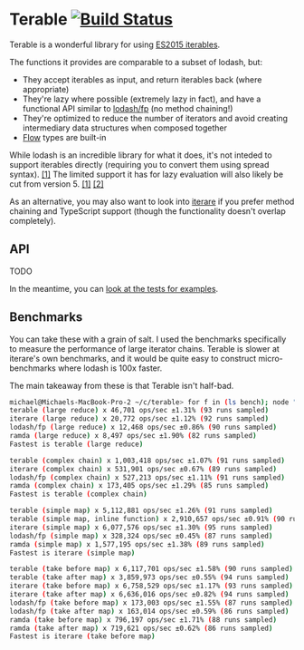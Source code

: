 # Terable [![Build Status](https://travis-ci.org/mwiencek/terable.svg?branch=master)](https://travis-ci.org/mwiencek/terable)

Terable is a wonderful library for using [ES2015 iterables](https://developer.mozilla.org/en-US/docs/Web/JavaScript/Reference/Iteration_protocols).

The functions it provides are comparable to a subset of lodash, but:

 * They accept iterables as input, and return iterables back (where appropriate)
 * They're lazy where possible (extremely lazy in fact), and have a functional API similar to [lodash/fp](https://github.com/lodash/lodash/wiki/FP-Guide) (no method chaining!)
 * They're optimized to reduce the number of iterators and avoid creating intermediary data structures when composed together
 * [Flow](https://flow.org/) types are built-in

While lodash is an incredible library for what it does, it's not inteded to support iterables directly (requiring you to convert them using spread syntax). [[1]](https://github.com/lodash/lodash/issues/737#issuecomment-232161961) The limited support it has for lazy evaluation will also likely be cut from version 5. [[1]](https://github.com/lodash/lodash/issues/3262#issuecomment-315407743) [[2]](https://github.com/lodash/lodash/issues/3601#issuecomment-359351086)

As an alternative, you may also want to look into [iterare](https://github.com/felixfbecker/iterare) if you prefer method chaining and TypeScript support (though the functionality doesn't overlap completely).

## API

TODO

In the meantime, you can [look at the tests for examples](https://github.com/mwiencek/terable/blob/master/src/test/all.test.js).

## Benchmarks

You can take these with a grain of salt. I used the benchmarks specifically to measure the performance of large iterator chains. Terable is slower at iterare's own benchmarks, and it would be quite easy to construct micro-benchmarks where lodash is 100x faster.

The main takeaway from these is that Terable isn't half-bad.

```bash
michael@Michaels-MacBook-Pro-2 ~/c/terable> for f in (ls bench); node "bench/$f"; echo; end
terable (large reduce) x 46,701 ops/sec ±1.31% (93 runs sampled)
iterare (large reduce) x 20,772 ops/sec ±1.12% (92 runs sampled)
lodash/fp (large reduce) x 12,468 ops/sec ±0.86% (90 runs sampled)
ramda (large reduce) x 8,497 ops/sec ±1.90% (82 runs sampled)
Fastest is terable (large reduce)

terable (complex chain) x 1,003,418 ops/sec ±1.07% (91 runs sampled)
iterare (complex chain) x 531,901 ops/sec ±0.67% (89 runs sampled)
lodash/fp (complex chain) x 527,213 ops/sec ±1.11% (91 runs sampled)
ramda (complex chain) x 173,405 ops/sec ±1.29% (85 runs sampled)
Fastest is terable (complex chain)

terable (simple map) x 5,112,881 ops/sec ±1.26% (91 runs sampled)
terable (simple map, inline function) x 2,910,657 ops/sec ±0.91% (90 runs sampled)
iterare (simple map) x 6,077,576 ops/sec ±1.30% (95 runs sampled)
lodash/fp (simple map) x 328,324 ops/sec ±0.45% (87 runs sampled)
ramda (simple map) x 1,577,195 ops/sec ±1.38% (89 runs sampled)
Fastest is iterare (simple map)

terable (take before map) x 6,117,701 ops/sec ±1.58% (90 runs sampled)
terable (take after map) x 3,859,973 ops/sec ±0.55% (94 runs sampled)
iterare (take before map) x 6,758,529 ops/sec ±1.17% (93 runs sampled)
iterare (take after map) x 6,636,016 ops/sec ±0.82% (94 runs sampled)
lodash/fp (take before map) x 173,003 ops/sec ±1.55% (87 runs sampled)
lodash/fp (take after map) x 163,014 ops/sec ±0.59% (86 runs sampled)
ramda (take before map) x 796,197 ops/sec ±1.71% (88 runs sampled)
ramda (take after map) x 719,621 ops/sec ±0.62% (86 runs sampled)
Fastest is iterare (take before map)
```
